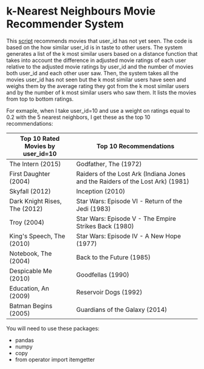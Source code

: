 # k-Nearest Neighbours Movie Recommender System
This [script](https://github.com/srotberg/movie_k_nearest_neighbours_recommender_system/blob/master/k-nearest_neighbours_recommender_system_example.py) recommends movies that user_id has not yet seen. The code is based 
on the how similar user_id is in taste to other users. The system generates a list of the k most similar users based on a distance function that takes into account the difference in adjusted movie ratings of each user relative to the adjusted movie ratings by user_id and the number of movies both user_id and each other user saw. Then, the system takes all the movies user_id has not seen but the k most similar users have seen and weighs them by the average rating they got from the k most similar users and by the number of k most similar users who saw them. It lists the movies from top to bottom ratings.

For exmaple, when I take user_id=10 and use a weight on ratings equal to 0.2 with the 5 nearest neighbors, I get these as the top 10 recommendations:

|Top 10 Rated Movies by user_id=10|Top 10 Recommendations|
|-------------------|----------------------|
| The Intern (2015)| Godfather, The (1972)|
| First Daughter (2004)| Raiders of the Lost Ark (Indiana Jones and the Raiders of the Lost Ark) (1981)|
| Skyfall (2012) | Inception (2010)|
| Dark Knight Rises, The (2012)|Star Wars: Episode VI - Return of the Jedi (1983)|
| Troy (2004)| Star Wars: Episode V - The Empire Strikes Back (1980)|
| King's Speech, The (2010)| Star Wars: Episode IV - A New Hope (1977)|
| Notebook, The (2004)|Back to the Future (1985)|
| Despicable Me (2010)|Goodfellas (1990)|
| Education, An (2009) |Reservoir Dogs (1992)|
| Batman Begins (2005) |Guardians of the Galaxy (2014)|

You will need to use these packages:
* pandas 
* numpy
* copy
* from operator import itemgetter
